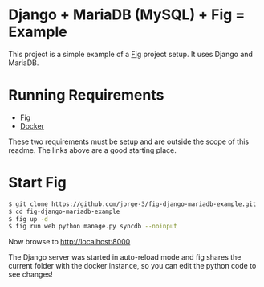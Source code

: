 Django + MariaDB (MySQL) + Fig = Example
============================

This project is a simple example of a [Fig](http://orchardup.github.io/fig/)
project setup. It uses Django and MariaDB.

Running Requirements
====================

* [Fig](http://orchardup.github.io/fig/)
* [Docker](http://docker.io/)

These two requirements must be setup and are outside the scope of this readme. The links above are a good starting place.

Start Fig
=========

```bash
$ git clone https://github.com/jorge-3/fig-django-mariadb-example.git
$ cd fig-django-mariadb-example
$ fig up -d
$ fig run web python manage.py syncdb --noinput
```

Now browse to [http://localhost:8000](http://localhost:8000)

The Django server was started in auto-reload mode and fig shares the
current folder with the docker instance, so you can edit the python code
to see changes!
